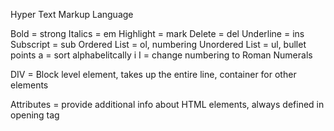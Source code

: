 Hyper Text Markup Language

Bold = strong
Italics = em
Highlight = mark
Delete = del
Underline = ins
Subscript = sub
Ordered List = ol, numbering
Unordered List = ul, bullet points
a = sort alphabelitcally
i I = change numbering to Roman Numerals

DIV = Block level element, takes up the entire line, container for other elements

Attributes = provide additional info about HTML elements, always defined in opening tag